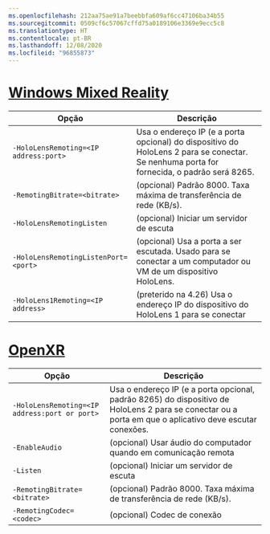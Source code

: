 ```yaml
---
ms.openlocfilehash: 212aa75ae91a7beebbfa609af6cc47106ba34b55
ms.sourcegitcommit: 0509cf6c57067cffd75a0189106e3369e9ecc5c8
ms.translationtype: HT
ms.contentlocale: pt-BR
ms.lasthandoff: 12/08/2020
ms.locfileid: "96855873"
---
```

# <a name="windows-mixed-reality"></a>[Windows Mixed Reality](#tab/wmr)

| Opção | Descrição |
| ------ | ----------- |
| `-HoloLensRemoting=<IP address:port>` | Usa o endereço IP (e a porta opcional) do dispositivo do HoloLens 2 para se conectar. Se nenhuma porta for fornecida, o padrão será 8265. |
| `-RemotingBitrate=<bitrate>` | (opcional) Padrão 8000. Taxa máxima de transferência de rede (KB/s). |
| `-HoloLensRemotingListen` | (opcional) Iniciar um servidor de escuta |
| `-HoloLensRemotingListenPort=<port>` | (opcional) Usa a porta a ser escutada. Usado para se conectar a um computador ou VM de um dispositivo HoloLens. |
| `-HoloLens1Remoting=<IP address>` | (preterido na 4.26) Usa o endereço IP do dispositivo do HoloLens 1 para se conectar |

# <a name="openxr"></a>[OpenXR](#tab/openxr)

| Opção | Descrição |
| ------ | ----------- |
| `-HoloLensRemoting=<IP address:port or port>` | Usa o endereço IP (e a porta opcional, padrão 8265) do dispositivo de HoloLens 2 para se conectar ou a porta em que o aplicativo deve escutar conexões. |
| `-EnableAudio` | (opcional) Usar áudio do computador quando em comunicação remota  |
| `-Listen` | (opcional) Iniciar um servidor de escuta |
| `-RemotingBitrate=<bitrate>` | (opcional) Padrão 8000. Taxa máxima de transferência de rede (KB/s). |
| `-RemotingCodec=<codec>` | (opcional) Codec de conexão  |